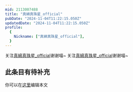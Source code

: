 ```yaml
---
mid: 2113007488
title: "真綿真珠星_official"
pubDate: "2024-11-04T11:22:15.050Z"
updatedDate: "2024-11-04T11:22:15.050Z"
profile:
  {
    Nickname: ["真綿真珠星_official"],
  }
---
```


关注[真綿真珠星_official](https://space.bilibili.com/2113007488)谢谢喵~ 关注[真綿真珠星_official](https://space.bilibili.com/2113007488)谢谢喵~

## 此条目有待补充
你可以在[这里](https://github.com/Yuhanawa/VTuber.ICU-Content/edit/master/v/真綿真珠星_official/index.md)编辑本文
